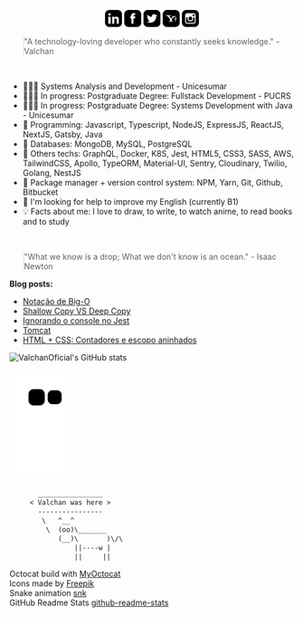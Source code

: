 <p align="center">
<a href="https://www.linkedin.com/in/ValchanOficial"><img src="https://raw.githubusercontent.com/ValchanOficial/ValchanOficial/main/social/linkedin.png" width="30"></img></a>
<a href="https://www.facebook.com/ValchanOficial"><img src="https://raw.githubusercontent.com/ValchanOficial/ValchanOficial/main/social/facebook.png" width="30"></img></a>
<a href="https://twitter.com/ValchanOficial"><img src="https://raw.githubusercontent.com/ValchanOficial/ValchanOficial/main/social/twitter.png" width="30"></img></a>
<a href="mailto:valeria_padilha@yahoo.com.br?Subject=Contato&body=Ola%20Valchan"><img src="https://raw.githubusercontent.com/ValchanOficial/ValchanOficial/main/social/yahoo.png" width="30"></img></a>
<a href="https://www.instagram.com/ValchanOficial"><img src="https://raw.githubusercontent.com/ValchanOficial/ValchanOficial/main/social/instagram.png" width="30"></img></a>
</p>

<blockquote style="padding: 0;">
<p>"A technology-loving developer who constantly seeks knowledge." - Valchan</p>
</blockquote>

<br>

- 👩🏻‍🎓 Systems Analysis and Development - Unicesumar
- 👩🏻‍🎓 In progress: Postgraduate Degree: Fullstack Development - PUCRS
- 👩🏻‍🎓 In progress: Postgraduate Degree: Systems Development with Java - Unicesumar
- 💾 Programming: Javascript, Typescript, NodeJS, ExpressJS, ReactJS, NextJS, Gatsby, Java
- 💾 Databases: MongoDB, MySQL, PostgreSQL
- 💾 Others techs: GraphQL, Docker, K8S, Jest, HTML5, CSS3, SASS, AWS, TailwindCSS, Apollo, TypeORM, Material-UI, Sentry, Cloudinary, Twilio, Golang, NestJS
- 💾 Package manager + version control system: NPM, Yarn, Git, Github, Bitbucket
- 🤔 I'm looking for help to improve my English (currently B1)
- 💡 Facts about me: I love to draw, to write, to watch anime, to read books and to study

<br>

<blockquote style="padding: 0;">
<p>"What we know is a drop; What we don't know is an ocean." - Isaac Newton</p>
</blockquote>

<b>Blog posts:</b>

<!-- BLOG-POST-LIST:START -->
- [Notação de Big-O](https://valchan.com.br/big-o-notation/)
- [Shallow Copy VS Deep Copy](https://valchan.com.br/shallow-copy-vs-deep-copy/)
- [Ignorando o console no Jest](https://valchan.com.br/ignore-console-log-in-jest/)
- [Tomcat](https://valchan.com.br/java-tomcat/)
- [HTML + CSS: Contadores e escopo aninhados](https://valchan.com.br/nested-counters-and-scope/)
<!-- BLOG-POST-LIST:END -->
  
![ValchanOficial's GitHub stats](https://github-readme-stats.vercel.app/api/top-langs?username=ValchanOficial)

![Snake animation](https://raw.githubusercontent.com/ValchanOficial/ValchanOficial/output/github-contribution-grid-snake.svg)

```
       ________________ 
     < Valchan was here > 
       ---------------- 
        \   ^__^ 
         \  (oo)\_______ 
            (__)\       )\/\ 
                ||----w | 
                ||     || 
```


Octocat build with <a href="http://myoctocat.com" title="MyOctocat">MyOctocat</a><br>
Icons made by <a href="https://www.flaticon.com/authors/freepik" title="Freepik">Freepik</a><br>
Snake animation <a href="https://github.com/Platane/snk">snk</a><br>
GitHub Readme Stats <a href="https://github.com/anuraghazra/github-readme-stats">github-readme-stats</a>
